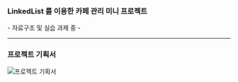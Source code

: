 ### LinkedList 를 이용한 카페 관리 미니 프로젝트

 \- 자료구조 및 실습 과제 중 -
 
 <hr>

### 프로젝트 기획서 

![프로젝트 기획서](https://user-images.githubusercontent.com/53388557/79858066-be453480-8409-11ea-9e52-3cf1b304e7ca.PNG)
